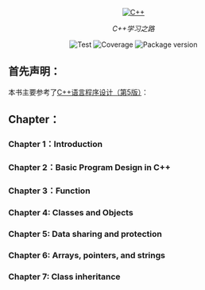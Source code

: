 <p align="center">
  <a href="https://github.com/hxd77/C_plusplus"><img src="https://cdn.jsdelivr.net/gh/hxd77/BlogImage/Blog/20250704152807265.png" alt="C++"></a>
</p>
<p align="center">
    <em>C++学习之路</em>
</p>


<p align="center">
    <img src="https://img.shields.io/badge/c++-%2300599C.svg?style=for-the-badge&logo=c%2B%2B&logoColor=white" alt="Test">
<img src="https://img.shields.io/badge/Visual%20Studio%20Code-0078d7.svg?style=for-the-badge&logo=visual-studio-code&logoColor=white" alt="Coverage">
    <img src="https://img.shields.io/badge/Windows%2011-%230079d5.svg?style=for-the-badge&logo=Windows%2011&logoColor=white" alt="Package version">
    </p>

## 首先声明：

本书主要参考了[C++语言程序设计（第5版）](https://baike.baidu.com/item/C%2B%2B语言程序设计（第5版）/56870972)：



## Chapter：
### Chapter 1：Introduction
### Chapter 2：Basic Program Design in C++ 
### Chapter 3：Function
### Chapter 4: Classes and Objects 
### Chapter 5: Data sharing and protection
### Chapter 6: Arrays, pointers, and strings
### Chapter 7: Class inheritance
